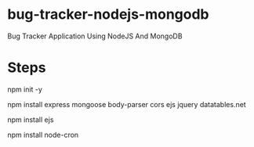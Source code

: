 # bug-tracker-nodejs-mongodb
Bug Tracker Application Using NodeJS And MongoDB

# Steps

npm init -y

npm install express mongoose body-parser cors ejs jquery datatables.net

npm install ejs

npm install node-cron

